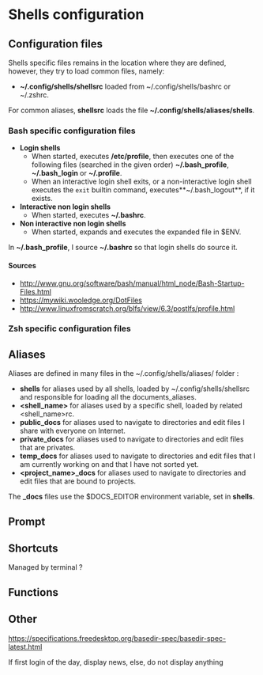 # Shells configuration

## Configuration files

Shells specific files remains in the location where they are defined, however, they try to load common files, namely:
  - **~/.config/shells/shellsrc** loaded from ~/.config/shells/bashrc or ~/.zshrc.

For common aliases, **shellsrc** loads the file **~/.config/shells/aliases/shells**.

### Bash specific configuration files

- **Login shells**
  - When started, executes **/etc/profile**, then executes one of the following files (searched in the given order) **~/.bash_profile**, **~/.bash_login** or **~/.profile**.
  - When an interactive login shell exits, or a non-interactive login shell executes the `exit` builtin command, executes**~/.bash_logout**, if it exists.
- **Interactive non login shells**
  - When started, executes **~/.bashrc**.
- **Non interactive non login shells**
  - When started, expands and executes the expanded file in $ENV.

In **~/.bash_profile**, I source **~/.bashrc** so that login shells do source it.

#### Sources

- http://www.gnu.org/software/bash/manual/html_node/Bash-Startup-Files.html
- https://mywiki.wooledge.org/DotFiles
- http://www.linuxfromscratch.org/blfs/view/6.3/postlfs/profile.html

### Zsh specific configuration files

## Aliases

Aliases are defined in many files in the ~/.config/shells/aliases/ folder :
  - **shells** for aliases used by all shells, loaded by ~/.config/shells/shellsrc and responsible for loading all the documents_aliases.
  - **<shell_name>** for aliases used by a specific shell, loaded by related <shell_name>rc.
  - **public_docs** for aliases used to navigate to directories and edit files I share with everyone on Internet.
  - **private_docs** for aliases used to navigate to directories and edit files that are privates.
  - **temp_docs** for aliases used to navigate to directories and edit files that I am currently working on and that I have not sorted yet.
  - **<project_name>_docs** for aliases used to navigate to directories and edit files that are bound to projects.
  
The **_docs** files use the $DOCS_EDITOR environment variable, set in **shells**.

## Prompt

## Shortcuts
Managed by terminal ?

## Functions

## Other
https://specifications.freedesktop.org/basedir-spec/basedir-spec-latest.html

If first login of the day, display news, else, do not display anything
